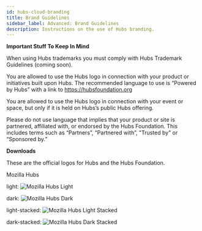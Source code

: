 ```yaml
---
id: hubs-cloud-branding
title: Brand Guidelines
sidebar_label: Advanced: Brand Guidelines
description: Instructions on the use of Hubs branding.
---
```


__Important Stuff To Keep In Mind__

<!-- __Mozilla Hubs__ is the name of Mozilla’s public offering on https://hubs.mozilla.com  -->

<!-- __Hubs Cloud__ is the name of Mozilla’s cloud-based Hubs offering (https://hubs.mozilla.com/cloud) which allows for enterprise and individuals to stand up their own private instance of Hubs. -->

When using Hubs trademarks you must comply with Hubs Trademark Guidelines (coming soon).

You are allowed to use the Hubs logo in connection with your product or initiatives built upon Hubs. The recommended language to use is “Powered by Hubs” with a link to https://hubsfoundation.org

You are allowed to use the Hubs logo in connection with your event or space, but only if it is held on Hubs’s public Hubs offering.

Please do not use language that implies that your product or site is partnered, affiliated with, or endorsed by the Hubs Foundation. This includes terms such as “Partners”, “Partnered with”, "Trusted by" or “Sponsored by.”

__Downloads__

These are the official logos for Hubs and the Hubs Foundation. 

Mozilla Hubs

light:
![Mozilla Hubs Light](img/hubs-light-logo.png)

dark:
![Mozilla Hubs Dark](img/hubs-dark-logo.png)

light-stacked:
![Mozilla Hubs Light Stacked](img/hubs-light-stacked-logo.png)

dark-stacked:
![Mozilla Hubs Dark Stacked](img/hubs-dark-stacked-logo.png)

<!-- Hubs Cloud - Opaque Background

![Hubs Cloud Opaque Background](img/hubs-cloud-opaque.png)

Hubs Cloud - Transparent Background

![Hubs Cloud Transparent Background](img/hubs-cloud-transparent.png) -->
